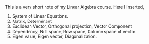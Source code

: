 This is a very short note of my Linear Algebra course.
Here I inserted,

1) System of Linear Equations.
2) Matrix, Determinant
3) Euclidean Vector, Orthogonal projection, Vector Component
4) Dependency, Null space, Row space, Column space of vector
5) Eigen value, Eigen vector, Diagonalization.
